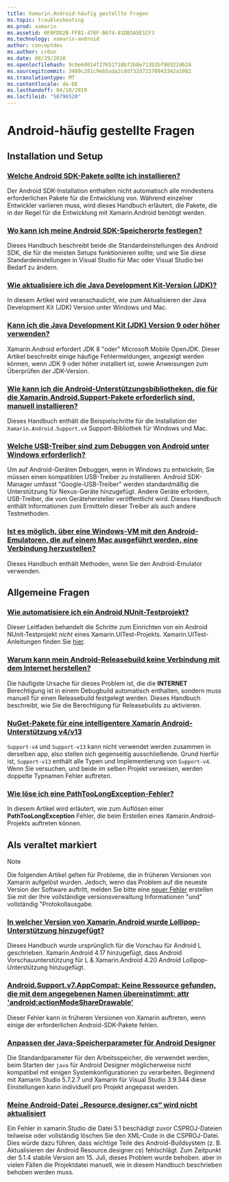 ```yaml
---
title: Xamarin.Android-häufig gestellte Fragen
ms.topic: troubleshooting
ms.prod: xamarin
ms.assetid: 0F0FDD2B-FFB1-476F-B674-81DB3A5E1CF3
ms.technology: xamarin-android
author: conceptdev
ms.author: crdun
ms.date: 08/29/2018
ms.openlocfilehash: 9c0e6d014f27651710bf3b8e713b2bf80322d628
ms.sourcegitcommit: 3489c281c9eb5ada2cddf32d73370943342a1082
ms.translationtype: MT
ms.contentlocale: de-DE
ms.lasthandoff: 04/18/2019
ms.locfileid: "58796520"
---
```

# <a name="android-frequently-asked-questions"></a>Android-häufig gestellte Fragen

## <a name="installation--setup"></a>Installation und Setup

### <a name="which-android-sdk-packages-should-i-installinstall-android-sdk-packagesmd"></a>[Welche Android SDK-Pakete sollte ich installieren?](install-android-sdk-packages.md)

Der Android SDK-Installation enthalten nicht automatisch alle mindestens erforderlichen Pakete für die Entwicklung von. Während einzelner Entwickler variieren muss, wird dieses Handbuch erläutert, die Pakete, die in der Regel für die Entwicklung mit Xamarin.Android benötigt werden.

### <a name="where-can-i-set-my-android-sdk-locationsandroid-sdk-locationmd"></a>[Wo kann ich meine Android SDK-Speicherorte festlegen?](android-sdk-location.md)

Dieses Handbuch beschreibt beide die Standardeinstellungen des Android SDK, die für die meisten Setups funktionieren sollte; und wie Sie diese Standardeinstellungen in Visual Studio für Mac oder Visual Studio bei Bedarf zu ändern.

### <a name="how-do-i-update-the-java-development-kit-jdk-versionupdate-jdkmd"></a>[Wie aktualisiere ich die Java Development Kit-Version (JDK)?](update-jdk.md)

In diesem Artikel wird veranschaulicht, wie zum Aktualisieren der Java Development Kit (JDK) Version unter Windows und Mac.

### <a name="can-i-use-java-development-kit-jdk-version-9-or-laterjdk9-errorsmd"></a>[Kann ich die Java Development Kit (JDK) Version 9 oder höher verwenden?](jdk9-errors.md)

Xamarin.Android erfordert JDK 8 "oder" Microsoft Mobile OpenJDK. Dieser Artikel beschreibt einige häufige Fehlermeldungen, angezeigt werden können, wenn JDK 9 oder höher installiert ist, sowie Anweisungen zum Überprüfen der JDK-Version.


### <a name="how-can-i-manually-install-the-android-support-libraries-required-by-the-xamarinandroidsupport-packagesinstall-android-support-librarymd"></a>[Wie kann ich die Android-Unterstützungsbibliotheken, die für die Xamarin.Android.Support-Pakete erforderlich sind, manuell installieren?](install-android-support-library.md)

Dieses Handbuch enthält die Beispielschritte für die Installation der `Xamarin.Android.Support.v4` Support-Bibliothek für Windows und Mac.

### <a name="what-usb-drivers-do-i-need-to-debug-android-on-windowsandroid-drivers-debug-windowsmd"></a>[Welche USB-Treiber sind zum Debuggen von Android unter Windows erforderlich?](android-drivers-debug-windows.md)

Um auf Android-Geräten Debuggen, wenn in Windows zu entwickeln; Sie müssen einen kompatiblen USB-Treiber zu installieren. Android SDK-Manager umfasst "Google-USB-Treiber" werden standardmäßig die Unterstützung für Nexus-Geräte hinzugefügt.
Andere Geräte erfordern, USB-Treiber, die vom Gerätehersteller veröffentlicht wird. Dieses Handbuch enthält Informationen zum Ermitteln dieser Treiber als auch andere Testmethoden.

### <a name="is-it-possible-to-connect-to-android-emulators-running-on-a-mac-from-a-windows-vmconnect-android-emulator-mac-windowsmd"></a>[Ist es möglich, über eine Windows-VM mit den Android-Emulatoren, die auf einem Mac ausgeführt werden, eine Verbindung herzustellen?](connect-android-emulator-mac-windows.md)

Dieses Handbuch enthält Methoden, wenn Sie den Android-Emulator verwenden.

## <a name="general-questions"></a>Allgemeine Fragen

### <a name="how-do-i-automate-an-android-nunit-test-projectautomate-android-nunit-testmd"></a>[Wie automatisiere ich ein Android NUnit-Testprojekt?](automate-android-nunit-test.md)

Dieser Leitfaden behandelt die Schritte zum Einrichten von ein Android NUnit-Testprojekt _nicht_ eines Xamarin.UITest-Projekts. Xamarin.UITest-Anleitungen finden Sie [hier](https://docs.microsoft.com/appcenter/test-cloud/preparing-for-upload/uitest).

### <a name="why-cant-my-android-release-build-connect-to-the-internetandroid-internetmd"></a>[Warum kann mein Android-Releasebuild keine Verbindung mit dem Internet herstellen?](android-internet.md)

Die häufigste Ursache für dieses Problem ist, die die **INTERNET** Berechtigung ist in einem Debugbuild automatisch enthalten, sondern muss manuell für einen Releasebuild festgelegt werden. Dieses Handbuch beschreibt, wie Sie die Berechtigung für Releasebuilds zu aktivieren.

### <a name="smarter-xamarin-android-support-v4--v13-nuget-packagesandroid-support-v4v13-librariesmd"></a>[NuGet-Pakete für eine intelligentere Xamarin Android-Unterstützung v4/v13 ](android-support-v4v13-libraries.md)

`Support-v4` und `Support-v13` kann nicht verwendet werden zusammen in derselben app, also stellen sich gegenseitig ausschließende. Grund hierfür ist, `Support-v13` enthält alle Typen und Implementierung von `Support-v4`. Wenn Sie versuchen, und beide im selben Projekt verweisen, werden doppelte Typnamen Fehler auftreten.

### <a name="how-do-i-resolve-a-pathtoolongexception-errorpath-too-long-exceptionmd"></a>[Wie löse ich eine PathTooLongException-Fehler?](path-too-long-exception.md)

In diesem Artikel wird erläutert, wie zum Auflösen einer **PathTooLongException** Fehler, die beim Erstellen eines Xamarin.Android-Projekts auftreten können.



## <a name="deprecated"></a>Als veraltet markiert

> [!NOTE]
> Die folgenden Artikel gelten für Probleme, die in früheren Versionen von Xamarin aufgelöst wurden. Jedoch, wenn das Problem auf die neueste Version der Software auftritt, melden Sie bitte eine [neuer Fehler](~/cross-platform/troubleshooting/questions/howto-file-bug.md) erstellen Sie mit der Ihre vollständige versionsverwaltung Informationen "und" vollständig "Protokollausgabe.

### <a name="what-version-of-xamarinandroid-added-lollipop-supportxa-lollipopmd"></a>[In welcher Version von Xamarin.Android wurde Lollipop-Unterstützung hinzugefügt?](xa-lollipop.md)

Dieses Handbuch wurde ursprünglich für die Vorschau für Android L geschrieben. Xamarin.Android 4.17 hinzugefügt, dass Android Vorschauunterstützung für L & Xamarin.Android 4.20 Android Lollipop-Unterstützung hinzugefügt.

### <a name="androidsupportv7appcompat---no-resource-found-that-matches-the-given-name-attr-androidactionmodesharedrawablemissing-action-mode-share-drawablemd"></a>[Android.Support.v7.AppCompat: Keine Ressource gefunden, die mit dem angegebenen Namen übereinstimmt: attr 'android:actionModeShareDrawable'](missing-action-mode-share-drawable.md)

Dieser Fehler kann in früheren Versionen von Xamarin auftreten, wenn einige der erforderlichen Android-SDK-Pakete fehlen.

### <a name="adjusting-java-memory-parameters-for-the-android-designerandroid-designer-java-memorymd"></a>[Anpassen der Java-Speicherparameter für Android Designer](android-designer-java-memory.md)

Die Standardparameter für den Arbeitsspeicher, die verwendet werden, beim Starten der `java` für Android Designer möglicherweise nicht kompatibel mit einigen Systemkonfigurationen zu verarbeiten. Beginnend mit Xamarin Studio 5.7.2.7 und Xamarin für Visual Studio 3.9.344 diese Einstellungen kann individuell pro Projekt angepasst werden.

### <a name="my-android-resourcedesignercs-file-will-not-updateresource-designer-wont-updatemd"></a>[Meine Android-Datei „Resource.designer.cs“ wird nicht aktualisiert](resource-designer-wont-update.md)

Ein Fehler in xamarin.Studio die Datei 5.1 beschädigt zuvor CSPROJ-Dateien teilweise oder vollständig löschen Sie den XML-Code in die CSPROJ-Datei. Dies würde dazu führen, dass wichtige Teile des Android-Buildsystem (z. B. Aktualisieren der Android Resource.designer.cs) fehlschlägt. Zum Zeitpunkt der 5.1.4 stabile Version am 15. Juli, dieses Problem wurde behoben. aber in vielen Fällen die Projektdatei manuell, wie in diesem Handbuch beschrieben behoben werden muss.



